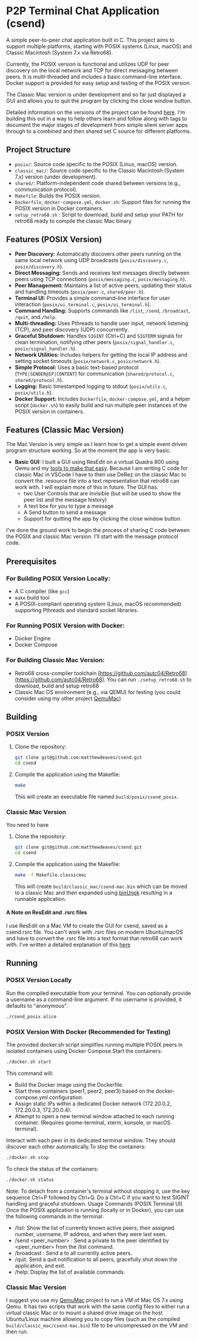 # P2P Terminal Chat Application (csend)

A simple peer-to-peer chat application built in C. This project aims to support multiple platforms, starting with POSIX systems (Linux, macOS) and Classic Macintosh (System 7.x via Retro68).

Currently, the POSIX version is functional and utilizes UDP for peer discovery on the local network and TCP for direct messaging between peers. It is multi-threaded and includes a basic command-line interface. Docker support is provided for easy setup and testing of the POSIX version.

The Classic Mac version is under development and so far just displayed a GUI and allows you to quit the program by clicking the close window button.

Detailed information on the versions of the project can be found [here](TAGS.md). I'm building this out in a way to help others learn and follow along with tags to document the major stages of development from simple slient server apps through to a combined and then shared set C source for different platforms.

## Project Structure

*   `posix/`: Source code specific to the POSIX (Linux, macOS) version.
*   `classic_mac/`: Source code specific to the Classic Macintosh (System 7.x) version (under development).
*   `shared/`: Platform-independent code shared between versions (e.g., communication protocol).
*   `Makefile`: Builds the POSIX version.
*   `Dockerfile`, `docker-compose.yml`, `docker.sh`: Support files for running the POSIX version in Docker containers.
* `setup_retro68.sh` : Script to download, build and setup your PATH for retro68 ready to compile the classic Mac binary

## Features (POSIX Version)

*   **Peer Discovery:** Automatically discovers other peers running on the same local network using UDP broadcasts (`posix/discovery.c`, `posix/discovery.h`).
*   **Direct Messaging:** Sends and receives text messages directly between peers using TCP connections (`posix/messaging.c`, `posix/messaging.h`).
*   **Peer Management:** Maintains a list of active peers, updating their status and handling timeouts (`posix/peer.c`, `shared/peer.h`).
*   **Terminal UI:** Provides a simple command-line interface for user interaction (`posix/ui_terminal.c`, `posix/ui_terminal.h`).
*   **Command Handling:** Supports commands like `/list`, `/send`, `/broadcast`, `/quit`, and `/help`.
*   **Multi-threading:** Uses Pthreads to handle user input, network listening (TCP), and peer discovery (UDP) concurrently.
*   **Graceful Shutdown:** Handles `SIGINT` (Ctrl+C) and `SIGTERM` signals for clean termination, notifying other peers (`posix/signal_handler.c`, `posix/signal_handler.h`).
*   **Network Utilities:** Includes helpers for getting the local IP address and setting socket timeouts (`posix/network.c`, `posix/network.h`).
*   **Simple Protocol:** Uses a basic text-based protocol (`TYPE|SENDER@IP|CONTENT`) for communication (`shared/protocol.c`, `shared/protocol.h`).
*   **Logging:** Basic timestamped logging to stdout (`posix/utils.c`, `posix/utils.h`).
*   **Docker Support:** Includes `Dockerfile`, `docker-compose.yml`, and a helper script (`docker.sh`) to easily build and run multiple peer instances of the POSIX version in containers.

## Features (Classic Mac Version)

The Mac Version is very simple as I learn how to get a simple event driven program structure working. So at the moment the app is very basic.

*   **Basic GUI:** I built a GUI using ResEdit on a virtual Quadra 800 using Qemu and my [tools to make that easy](https://github.com/matthewdeaves/QemuMac). Because I am writing C code for classic Mac in VSCode I have to then use DeRez on the classic Mac to convert the .resource file into a text representation that retro68 can work with. I will explain more of this in future. The GUI has:
    - two User Controls that are invisible (but will be used to show the peer list and the message history)
    - A text box for you to type a message
    - A Send button to send a message
    - Support for quitting the app by clicking the close window button.

I've done the ground work to begin the process of sharing C code between the POSIX and classic Mac version. I'll start with the message protocol code.

## Prerequisites

### For Building POSIX Version Locally:

*   A C compiler (like `gcc`)
*   `make` build tool
*   A POSIX-compliant operating system (Linux, macOS recommended) supporting Pthreads and standard socket libraries.

### For Running POSIX Version with Docker:

*   Docker Engine
*   Docker Compose

### For Building Classic Mac Version:

*   Retro68 cross-compiler toolchain [https://github.com/autc04/Retro68](https://github.com/autc04/Retro68). You can run `./setup_retro68.sh` to download, build and setup retro68
*   Classic Mac OS environment (e.g., via QEMU) for testing (you could consider using my other project [QemuMac](https://github.com/matthewdeaves/QemuMac))

## Building

### POSIX Version

1.  Clone the repository:
    ```bash
    git clone git@github.com:matthewdeaves/csend.git
    cd csend
    ```
2.  Compile the application using the Makefile:
    ```bash
    make
    ```
    This will create an executable file named `build/posix/csend_posix`.

### Classic Mac Version

You need to have 

1.  Clone the repository:
    ```bash
    git clone git@github.com:matthewdeaves/csend.git
    cd csend
    ```
2.  Compile the application using the Makefile:
    ```bash
    make -f Makefile.classicmac
    ```
    This will create `build/classic_mac/csend-mac.bin` which can be moved to a classic Mac and then expanded using [binUnpk](https://www.macintoshrepository.org/74045-binunpk) resulting in a runnable application.

#### A Note on ResEdit and .rsrc files
I use ResEdit on a Mac VM to create the GUI for csend, saved as a csend.rsrc file. You can't work with .rsrc files on modern Ubuntu/macOS and have to convert the .rsrc file into a text format that retro68 can work with. I've written a detailed explanation of this [here](resedit.md)

## Running

### POSIX Version Locally

Run the compiled executable from your terminal. You can optionally provide a username as a command-line argument. If no username is provided, it defaults to "anonymous".

```bash
./csend_posix alice
```

### POSIX Version With Docker (Recommended for Testing)
The provided docker.sh script simplifies running multiple POSIX peers in isolated containers using Docker Compose.Start the containers:

```bash
./docker.sh start
```

This command will:

* Build the Docker image using the Dockerfile.
* Start three containers (peer1, peer2, peer3) based on the docker-compose.yml configuration.
* Assign static IPs within a dedicated Docker network (172.20.0.2, 172.20.0.3, 172.20.0.4).
* Attempt to open a new terminal window attached to each running container. (Requires gnome-terminal, xterm, konsole, or macOS terminal).

Interact with each peer in its dedicated terminal window. They should discover each other automatically.To stop the containers:

```bash
./docker.sh stop
```

To check the status of the containers:
```bash
./docker.sh status
```

Note: To detach from a container's terminal without stopping it, use the key sequence Ctrl+P followed by Ctrl+Q. Do a Ctrl+C if you want to test SIGINT handling and graceful shutdown.
Usage Commands (POSIX Terminal UI)
Once the POSIX application is running (locally or in Docker), you can use the following commands in the terminal:

* /list: Show the list of currently known active peers, their assigned number, username, IP address, and when they were last seen.
* /send <peer_number> <message>: Send a private <message> to the peer identified by <peer_number> from the /list command.
* /broadcast <message>: Send a <message> to all currently active peers.
* /quit: Send a quit notification to all peers, gracefully shut down the application, and exit.
* /help: Display the list of available commands.

### Classic Mac Version

I suggest you use my [QemuMac](https://github.com/matthewdeaves/QemuMac) project to run a VM of Mac OS 7.x using Qemu. It has two scripts that work with the same config files to either run a virtual classic Mac or to mount a shared drive image on the host Ubuntu/Linux machine allowing you to copy files (such as the compiled `build/classic_mac/csend-mac.bin`) file to be uncompressed on the VM and then run.